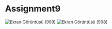 # Assignment9
![Ekran Görüntüsü (909)](https://user-images.githubusercontent.com/100772202/167271882-8e5505f8-73e0-4460-9c1d-b7ce969cbd40.png)
![Ekran Görüntüsü (908)](https://user-images.githubusercontent.com/100772202/167271883-1429fa64-c255-4005-be56-b15373ae3484.png)
